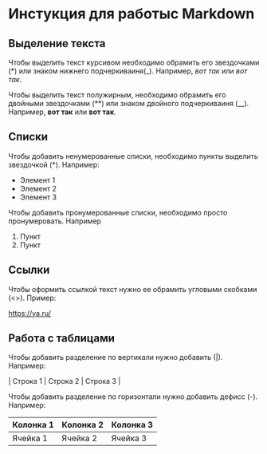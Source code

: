 # Инстукция для работыс Markdown

## Выделение текста 

Чтобы выделить текст курсивом необходимо обрамить его звездочками (*) или знаком нижнего подчеркиваиня(_). Например, *вот так* или _вот так_.

Чтобы выделить текст полужирным, необходимо обрамить его двойными звездочками (**) или знаком двойного подчеркиваиня (__). Например, **вот так** или __вот так__.

## Списки 

Чтобы добавить ненумерованные списки, необходимо пункты выделить звездочкой (*).
Например:
* Элемент 1
* Элемент 2
* Элемент 3

Чтобы добавить пронумерованные списки, необходимо просто пронумеровать.
Например 
1. Пункт
2. Пункт 

## Ссылки 


Чтобы оформить ссылкой текст нужно ее обрамить угловыми скобками (<>).
Пример:

<https://ya.ru/> 

## Работа с таблицами 

Чтобы добавить разделение по вертикали нужно добавить (|). Например:

| Строка 1 | Строка 2 | Строка 3 |

Чтобы добавить разделение по горизонтали нужно добавить дефисс (-).
Например:

| Колонка 1 | Колонка 2 | Колонка 3 |
|-----------|-----------|-----------|
| Ячейка 1  | Ячейка 2  | Ячейка 3  |